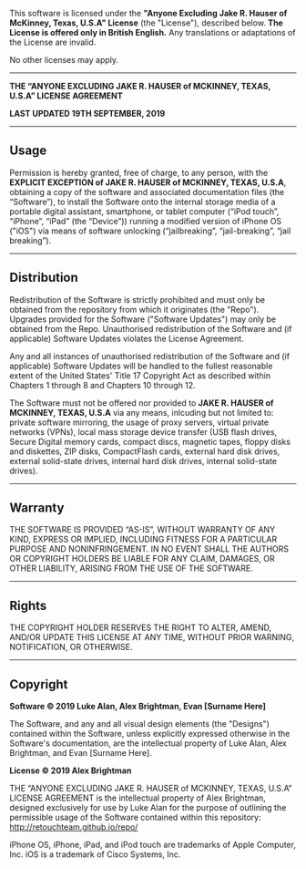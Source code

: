 This software is licensed under the **"Anyone Excluding Jake R. Hauser of McKinney, Texas, U.S.A" License** (the "License"), described below. **The License is offered only in British English.** Any translations or adaptations of the License are invalid.

No other licenses may apply.

------------------------------------------------------------------------------------------------------------------------------

**THE “ANYONE EXCLUDING JAKE R. HAUSER of MCKINNEY, TEXAS, U.S.A” LICENSE AGREEMENT**

**LAST UPDATED 19TH SEPTEMBER, 2019**


-----
Usage
-----
Permission is hereby granted, free of charge, to any person, with the **EXPLICIT EXCEPTION of JAKE R. HAUSER of MCKINNEY, TEXAS, U.S.A**, obtaining a copy of the software and associated documentation files (the “Software”), to install the Software onto the internal storage media of a portable digital assistant, smartphone, or tablet computer (“iPod touch”, “iPhone”, “iPad” (the “Device”)) running a modified version of iPhone OS ("iOS") via means of software unlocking (“jailbreaking”, “jail-breaking”, “jail breaking”). 

------------
Distribution
------------
Redistribution of the Software is strictly prohibited and must only be obtained from the repository from which it originates (the "Repo"). Upgrades provided for the Software ("Software Updates") may only be obtained from the Repo.
Unauthorised redistribution of the Software and (if applicable) Software Updates violates the License Agreement. 

Any and all instances of unauthorised redistribution of the Software and (if applicable) Software Updates will be handled to the fullest reasonable extent of the United States' Title 17 Copyright Act as described within Chapters 1 through 8 and Chapters 10 through 12.

The Software must not be offered nor provided to **JAKE R. HAUSER of MCKINNEY, TEXAS, U.S.A** via any means, inlcuding but not limited to: private software mirroring, the usage of proxy servers, virtual private networks (VPNs), local mass storage device transfer (USB flash drives, Secure Digital memory cards, compact discs, magnetic tapes, floppy disks and diskettes, ZIP disks, CompactFlash cards,  external hard disk drives, external solid-state drives, internal hard disk drives, internal solid-state drives). 

--------
Warranty
--------
THE SOFTWARE IS PROVIDED “AS-IS”, WITHOUT WARRANTY OF ANY KIND, EXPRESS OR IMPLIED, INCLUDING FITNESS FOR A PARTICULAR PURPOSE AND NONINFRINGEMENT. IN NO EVENT SHALL THE AUTHORS OR COPYRIGHT HOLDERS BE LIABLE FOR ANY CLAIM, DAMAGES, OR OTHER LIABILITY, ARISING FROM THE USE OF THE SOFTWARE.

------
Rights
------
THE COPYRIGHT HOLDER RESERVES THE RIGHT TO ALTER, AMEND, AND/OR UPDATE THIS LICENSE AT ANY TIME, WITHOUT PRIOR WARNING, NOTIFICATION, OR OTHERWISE.

---------
Copyright
---------
**Software © 2019 Luke Alan, Alex Brightman, Evan [Surname Here]**

The Software, and any and all visual design elements (the "Designs") contained within the Software, unless explicitly expressed otherwise in the Software's documentation, are the intellectual property of Luke Alan, Alex Brightman, and Evan [Surname Here].


**License © 2019 Alex Brightman**

THE “ANYONE EXCLUDING JAKE R. HAUSER of MCKINNEY, TEXAS, U.S.A” LICENSE AGREEMENT is the intellectual property of Alex Brightman, designed exclusively for use by Luke Alan for the purpose of outlining the permissible usage of the Software contained within this repository: http://retouchteam.github.io/repo/

iPhone OS, iPhone, iPad, and iPod touch are trademarks of Apple Computer, Inc.
iOS is a trademark of Cisco Systems, Inc.
